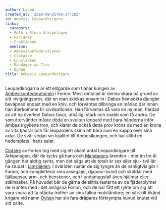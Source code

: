 ```yaml
---
author: Lycan
created_at: '2010-09-25T00:17:18Z'
id: Ambesis Leopardkrigare
links:
  category:
  - Folk i Stora Arkipelagen
  - Forianer
  - Fraktionen
  mention:
  - Ambesikonfederationen
  - Clotaire
  - Lunslakten
  - Mandagor av Tiro
  - Oyhen
title: Ambesis Leopardkrigare
---
```


Leopardkrigarna är ett elitgarde som tjänar kungen av [Ambesikonfederationen] i Forion. Mest omtalad
är denna skara på grund av sitt invigningsprov, där en man skickas ensam in i Dabus hemsökta
djungler beväpnad endast med en kniv, och förväntas tillbringa en månad där innan han återkommer
till civilisationen. Han förväntas då vara en ny man, härdad av att ha överlevt Dabus fasor,
uthållig, stark och snabb som få andra. De som återvänder måste döda en svulten leopard med bara
händerna inför Ambesis gyllene tron, och klarar de också detta prov kröns de med en krona av vita
fjädrar och får leopardens skinn att bära som en kappa över sina axlar. De svär sedan sin lojalitet
till Ambesikungen, och har alltid en hedersplats i hans salar.

[Clotaire] av Forion tog med sig ett okänt antal Leopardkrigare till Arkipelagen, där de tycks gå
hans och [Mandagors] ärenden - mer än tre åt gången har aldrig synts, men det sägs att de totalt är
sex eller sju - två lär ha stupat i [Lunslakten]. I övärlden rustar de sig tyngre än de vanligtvis
gör i Forion, och kompletterar sina assegajer, djapoor-svärd och sköldar med fjällpansar, arm- och
benskenor, och i undantagsfall även hjälmar eller stålmasker. På huvudet bär de gärna de slitna
resterna av de fjäderplymer de kröntes med i det avlägsna Forion, och de har fått ett rykte om sig
att vara snara att ta otäcka troféer av sina fallna motståndare; en särskilt ökänd krigare vid namn
[Oyhen] har sin fars dråpares förkrympta huvud knutet vid sitt bälte.

  [Ambesikonfederationen]: Ambesikonfederationen
  [Clotaire]: Clotaire
  [Mandagors]: Mandagor_av_Tiro
  [Lunslakten]: Lunslakten
  [Oyhen]: Oyhen